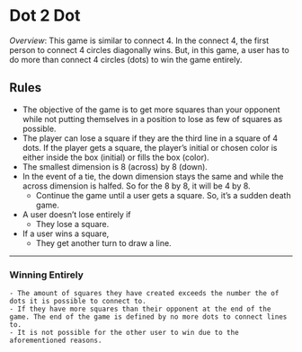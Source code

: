# Dot 2 Dot
*Overview*: This game is similar to connect 4. In the connect 4, the first person to connect 4 circles diagonally wins. But, in this game,  a user has to do more than connect 4 circles (dots) to win the game entirely.  

## Rules
- The objective of the game is to get more squares than your opponent while not putting themselves in a position to lose as few of squares as possible.
 - The player can lose a square if they are the third line in a square of 4 dots. If the player gets a square, the player’s initial or chosen color is either inside the box (initial) or fills the box (color).   
- The smallest dimension is 8 (across) by 8 (down).
- In the event of a tie, the down dimension stays the same and while the across dimension is halfed. So for the 8 by 8, it will be 4 by 8. 
    - Continue the game until a user gets a square. So, it’s a sudden death game.
- A user doesn’t lose entirely if 
    - They lose a square. 
- If a user wins a square,  
    - They get another turn to draw a line.  
- - - 
### Winning Entirely
    - The amount of squares they have created exceeds the number the of dots it is possible to connect to.  
    - If they have more squares than their opponent at the end of the game. The end of the game is defined by no more dots to connect lines to.
    - It is not possible for the other user to win due to the aforementioned reasons.



